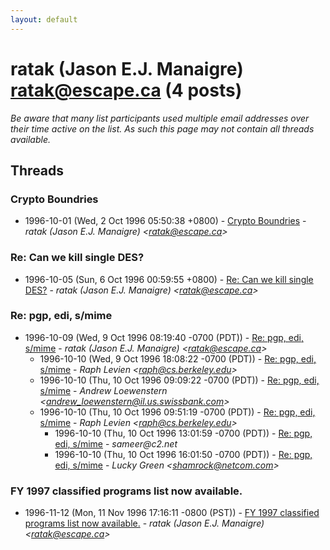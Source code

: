 ```yaml
---
layout: default
---
```


# ratak (Jason E.J. Manaigre) <ratak@escape.ca> (4 posts)

_Be aware that many list participants used multiple email addresses over their time active on the list. As such this page may not contain all threads available._

## Threads

### Crypto Boundries
+ 1996-10-01 (Wed, 2 Oct 1996 05:50:38 +0800) - [Crypto Boundries](/archive/1996/10/34385a2663206f27e0e13d0899b3cbe47d579437272af6a46671b5354fc345e0) - _ratak (Jason E.J. Manaigre) \<ratak@escape.ca\>_

### Re: Can we kill single DES?
+ 1996-10-05 (Sun, 6 Oct 1996 00:59:55 +0800) - [Re: Can we kill single DES?](/archive/1996/10/2f2c2a9fed2becf2f0401a80a63888258cbed31c809d2e3b3d066d59b4b078aa) - _ratak (Jason E.J. Manaigre) \<ratak@escape.ca\>_

### Re: pgp, edi, s/mime
+ 1996-10-09 (Wed, 9 Oct 1996 08:19:40 -0700 (PDT)) - [Re: pgp, edi, s/mime](/archive/1996/10/21ce4941c40c2a7bcf74bea417bec8991f9ca2fa99d1f21d846e4e9bc69cce6d) - _ratak (Jason E.J. Manaigre) \<ratak@escape.ca\>_
  + 1996-10-10 (Wed, 9 Oct 1996 18:08:22 -0700 (PDT)) - [Re: pgp, edi, s/mime](/archive/1996/10/7a18e1a276674236dfe30d32ce0cbe6cd2348e39f7af30d4a520616cce8c8128) - _Raph Levien \<raph@cs.berkeley.edu\>_
  + 1996-10-10 (Thu, 10 Oct 1996 09:09:22 -0700 (PDT)) - [Re: pgp, edi, s/mime](/archive/1996/10/b9997545b7579873360d6424ce68b4e316bae22ce8b47fae4e745d0a56ec8348) - _Andrew Loewenstern \<andrew_loewenstern@il.us.swissbank.com\>_
  + 1996-10-10 (Thu, 10 Oct 1996 09:51:19 -0700 (PDT)) - [Re: pgp, edi, s/mime](/archive/1996/10/9b1c16af620db5b303b9e50194f7f7244bb45e82e91ca09b06931e0a94c6422b) - _Raph Levien \<raph@cs.berkeley.edu\>_
    + 1996-10-10 (Thu, 10 Oct 1996 13:01:59 -0700 (PDT)) - [Re: pgp, edi, s/mime](/archive/1996/10/b9207c531e74c7fa54b86504c57d3da89eafec6eaefd6001a198e98c0ea5318c) - _sameer@c2.net_
    + 1996-10-10 (Thu, 10 Oct 1996 16:01:50 -0700 (PDT)) - [Re: pgp, edi, s/mime](/archive/1996/10/2faaaa02c0d3f88a4b623ab35c3960ec501902607c3c37e62a3832890a6fed6b) - _Lucky Green \<shamrock@netcom.com\>_

### FY 1997 classified programs list now available.
+ 1996-11-12 (Mon, 11 Nov 1996 17:16:11 -0800 (PST)) - [FY 1997 classified programs list now available.](/archive/1996/11/5954b54226dbd68a02efbd051e477904bd499fb7912844db196c4b7483c81780) - _ratak (Jason E.J. Manaigre) \<ratak@escape.ca\>_

